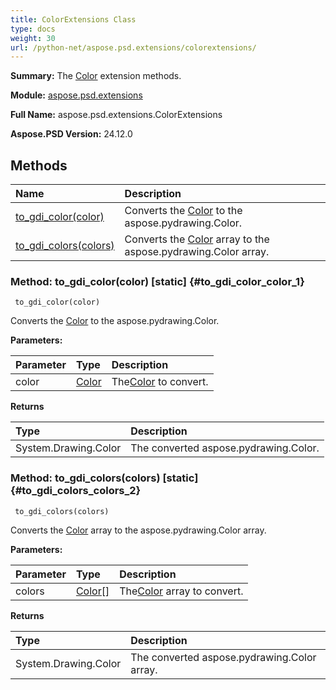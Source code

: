 ```yaml
---
title: ColorExtensions Class
type: docs
weight: 30
url: /python-net/aspose.psd.extensions/colorextensions/
---
```


**Summary:** The [Color](/psd/python-net/aspose.psd/color/) extension methods.

**Module:** [aspose.psd.extensions](/psd/python-net/aspose.psd.extensions/)

**Full Name:** aspose.psd.extensions.ColorExtensions

**Aspose.PSD Version:** 24.12.0

## **Methods**
| **Name** | **Description** |
| :- | :- |
| [to_gdi_color(color)](#to_gdi_color_color_1) | Converts the [Color](/psd/python-net/aspose.psd/color/) to the aspose.pydrawing.Color. |
| [to_gdi_colors(colors)](#to_gdi_colors_colors_2) | Converts the [Color](/psd/python-net/aspose.psd/color/) array to the aspose.pydrawing.Color array. |


### Method: to_gdi_color(color)  [static] {#to_gdi_color_color_1}


```
 to_gdi_color(color) 
```

Converts the [Color](/psd/python-net/aspose.psd/color/) to the aspose.pydrawing.Color.

**Parameters:**

| Parameter | Type | Description |
| :- | :- | :- |
| color | [Color](/psd/python-net/aspose.psd/color) | The[Color](/psd/python-net/aspose.psd/color/) to convert. |

**Returns**

| Type | Description |
| :- | :- |
| System.Drawing.Color | The converted aspose.pydrawing.Color. |


### Method: to_gdi_colors(colors)  [static] {#to_gdi_colors_colors_2}


```
 to_gdi_colors(colors) 
```

Converts the [Color](/psd/python-net/aspose.psd/color/) array to the aspose.pydrawing.Color array.

**Parameters:**

| Parameter | Type | Description |
| :- | :- | :- |
| colors | [Color[]](/psd/python-net/aspose.psd/color) | The[Color](/psd/python-net/aspose.psd/color/) array to convert. |

**Returns**

| Type | Description |
| :- | :- |
| System.Drawing.Color | The converted aspose.pydrawing.Color array. |


